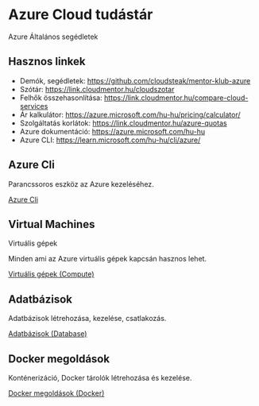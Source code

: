 # Azure Cloud tudástár

Azure Általános segédletek

## Hasznos linkek

- Demók, segédletek: https://github.com/cloudsteak/mentor-klub-azure
- Szótár: https://link.cloudmentor.hu/cloudszotar
- Felhők összehasonlítása: https://link.cloudmentor.hu/compare-cloud-services
- Ár kalkulátor: https://azure.microsoft.com/hu-hu/pricing/calculator/
- Szolgáltatás korlátok: https://link.cloudmentor.hu/azure-quotas
- Azure dokumentáció: https://azure.microsoft.com/hu-hu
- Azure CLI: https://learn.microsoft.com/hu-hu/cli/azure/

## Azure Cli

Parancssoros eszköz az Azure kezeléséhez.

[Azure Cli](cli.md)

## Virtual Machines

Virtuális gépek

Minden ami az Azure virtuális gépek kapcsán hasznos lehet.

[Virtuális gépek (Compute)](compute.md)

## Adatbázisok

Adatbázisok létrehozása, kezelése, csatlakozás.

[Adatbázisok (Database)](db.md)

## Docker megoldások

Konténerizáció, Docker tárolók létrehozása és kezelése.

[Docker megoldások (Docker)](docker.md)
